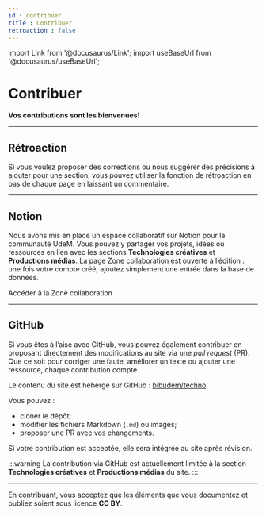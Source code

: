 ```yaml
---
id : contribuer
title : Contribuer
retroaction : false
---
```


import Link from '@docusaurus/Link';
import useBaseUrl from '@docusaurus/useBaseUrl';

# Contribuer

**Vos contributions sont les bienvenues!** 

---

## Rétroaction 

Si vous voulez proposer des corrections ou nous suggérer des précisions à ajouter pour une section, vous pouvez utiliser la fonction de rétroaction en bas de chaque page en laissant un commentaire.

---

## Notion

Nous avons mis en place un espace collaboratif sur Notion pour la communauté UdeM. Vous pouvez y partager vos projets, idées ou ressources en lien avec les sections **Technologies créatives** et **Productions médias**. La page Zone collaboration est ouverte à l’édition : une fois votre compte créé, ajoutez simplement une entrée dans la base de données.

<Link to="#" className="button button--primary">
  Accéder à la Zone collaboration
</Link>

---

## GitHub

Si vous êtes à l’aise avec GitHub, vous pouvez également contribuer en proposant directement des modifications au site via une *pull request* (PR). Que ce soit pour corriger une faute, améliorer un texte ou ajouter une ressource, chaque contribution compte.

Le contenu du site est hébergé sur GitHub : [bibudem/techno](https://github.com/bibudem/techno)

Vous pouvez :

- cloner le dépôt;
- modifier les fichiers Markdown (`.md`) ou images;
- proposer une PR avec vos changements.

Si votre contribution est acceptée, elle sera intégrée au site après révision.

:::warning 
La contribution via GitHub est actuellement limitée à la section **Technologies créatives** et **Productions médias** du site.
:::

---

En contribuant, vous acceptez que les éléments que vous documentez et publiez soient sous licence **CC BY**. 

